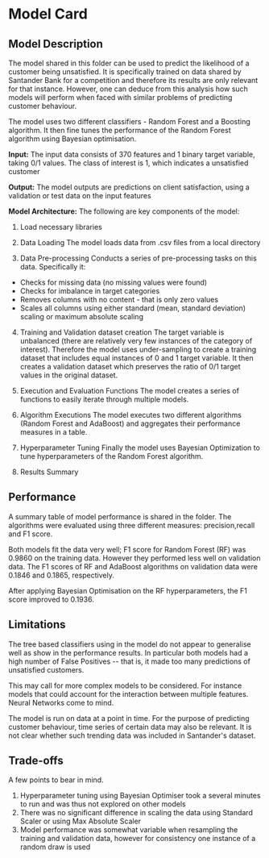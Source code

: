 # Model Card

## Model Description

The model shared in this folder can be used to predict the likelihood of a customer being unsatisfied. It is specifically trained on data shared by Santander Bank for a competition and therefore its results are only relevant for that instance. However, one can deduce from this analysis how such models will perform when faced with similar problems of predicting customer behaviour.

The model uses two different classifiers - Random Forest and a Boosting algorithm. It then fine tunes the performance of the Random Forest algorithm using Bayesian optimisation. 


**Input:** The input data consists of 370 features and 1 binary target variable, taking 0/1 values. The class of interest is 1, which indicates a unsatisfied customer  

**Output:** The model outputs are predictions on client satisfaction, using a validation or test data on the input features


**Model Architecture:** The following are key components of the model:

1. Load necessary libraries

2. Data Loading
The model loads data from .csv files from a local directory

3. Data Pre-processing
Conducts a series of pre-processing tasks on this data. Specifically it: 
* Checks for missing data (no missing values were found)
* Checks for imbalance in target categories
* Removes columns with no content - that is only zero values
* Scales all columns using either standard (mean, standard deviation) scaling or maximum absolute scaling

4. Training and Validation dataset creation
The target variable is unbalanced (there are relatively very few instances of the category of interest). Therefore the model uses under-sampling to create a training dataset that includes equal instances of 0 and 1 target variable. It then creates a validation dataset which preserves the ratio of 0/1 target values in the original dataset.

5. Execution and Evaluation Functions
The model creates a series of functions to easily iterate through multiple models.

6. Algorithm Executions
The model executes two different algorithms (Random Forest and AdaBoost) and aggregates their performance measures in a table.

7. Hyperparameter Tuning
Finally the model uses Bayesian Optimization to tune hyperparameters of the Random Forest algorithm.

8. Results Summary



## Performance

A summary table of model performance is shared in the folder. The algorithms were evaluated using three different measures: precision,recall and F1 score. 

Both models fit the data very well; F1 score for Random Forest (RF) was 0.9860 on the training data. However they performed less well on validation data. The F1 scores of RF and AdaBoost algorithms on validation data were 0.1846 and 0.1865, respectively.

After applying Bayesian Optimisation on the RF hyperparameters, the F1 score improved to 0.1936. 


## Limitations

The tree based classifiers using in the model do not appear to generalise well as show in the performance results. In particular both models had a high number of False Positives -- that is, it made too many predictions of unsatisfied customers. 

This may call for more complex models to be considered. For instance models that could account for the interaction between multiple features. Neural Networks come to mind. 

The model is run on data at a point in time. For the purpose of predicting customer behaviour, time series of certain data may also be relevant. It is not clear whether such trending data was included in Santander's dataset. 


## Trade-offs

A few points to bear in mind. 

1) Hyperparameter tuning using Bayesian Optimiser took a several minutes to run and was thus not explored on other models
2) There was no significant difference in scaling the data using Standard Scaler or using Max Absolute Scaler
3) Model performance was somewhat variable when resampling the training and validation data, however for consistency one instance of a random draw is used 
